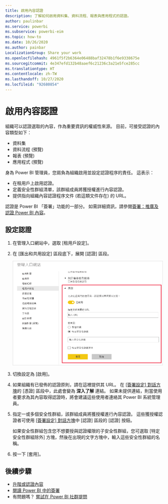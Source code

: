 ```yaml
---
title: 啟用內容認證
description: 了解如何啟用資料集、資料流程、報表與應用程式的認證。
author: paulinbar
ms.service: powerbi
ms.subservice: powerbi-eim
ms.topic: how-to
ms.date: 10/26/2020
ms.author: painbar
LocalizationGroup: Share your work
ms.openlocfilehash: 4961f5f2b6364e06488baf32478b1f6e9338675e
ms.sourcegitcommit: 4e347efd132b48aaef6c21236c3a21e5fce285cc
ms.translationtype: HT
ms.contentlocale: zh-TW
ms.lasthandoff: 10/27/2020
ms.locfileid: "92680854"
---
```

# <a name="enable-content-certification"></a>啟用內容認證

組織可以認證選取的內容，作為重要資訊的權威性來源。 目前，可接受認證的內容類型如下：
* 資料集
* 資料流程 (預覽)
* 報表 (預覽)
* 應用程式 (預覽)

身為 Power BI 管理員，您肩負為組織啟用並設定認證程序的責任。 這表示：
* 在租用戶上啟用認證。
* 定義安全性群組清單，該群組成員將獲授權進行內容認證。
* 提供指向組織內容認證程序文件 (若這類文件存在) 的 URL。

認證是 Power BI 「簽署」功能的一部分。 如需詳細資訊，請參閱[簽署：推廣及認證 Power BI 內容](../collaborate-share/service-endorsement-overview.md)。

## <a name="set-up-certification"></a>設定認證

1. 在管理入口網站中，選取 [租用戶設定]。
1. 在 [匯出和共用設定] 區段底下，展開 [認證] 區段。

   ![設定資料集與資料流程認證](media/service-admin-setup-certification/service-admin-certification-setup-dialog.png)

1. 切換設定為 [啟用]。
1. 如果組織有已發佈的認證原則，請在這裡提供其 URL。 在 [[簽署設定] 對話方塊](../collaborate-share/service-endorse-content.md#request-content-certification)的 [憑證] 區段中，此處會變為 **深入了解** 連結。 如果未提供連結，則當使用者要求為其內容取得認證時，將會建議這些使用者連絡其 Power BI 系統管理員。
1. 指定一或多個安全性群組，該群組成員將獲授權進行內容認證。 這些獲授權認證者可使用 [[簽署設定] 對話方塊](../collaborate-share/service-endorse-content.md#certify-content)中 [認證] 區段的 [認證] 按鈕。
    
    如果安全性群組包含您不想要授與認證權限的子安全性群組，您可選取 [特定安全性群組除外] 方塊，然後在出現的文字方塊中，輸入這些安全性群組的名稱。
1. 按一下 [套用]。

## <a name="next-steps"></a>後續步驟
* [升階或認證內容](../collaborate-share/service-endorse-content.md)
* [閱讀 Power BI 中的簽署](../collaborate-share/service-endorsement-overview.md)
* 有問題嗎？ [嘗試在 Power BI 社群提問](https://community.powerbi.com/)
